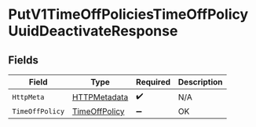 # PutV1TimeOffPoliciesTimeOffPolicyUuidDeactivateResponse


## Fields

| Field                                                     | Type                                                      | Required                                                  | Description                                               |
| --------------------------------------------------------- | --------------------------------------------------------- | --------------------------------------------------------- | --------------------------------------------------------- |
| `HttpMeta`                                                | [HTTPMetadata](../../Models/Components/HTTPMetadata.md)   | :heavy_check_mark:                                        | N/A                                                       |
| `TimeOffPolicy`                                           | [TimeOffPolicy](../../Models/Components/TimeOffPolicy.md) | :heavy_minus_sign:                                        | OK                                                        |